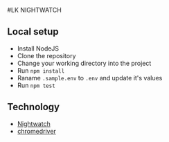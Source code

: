 #LK NIGHTWATCH

## Local setup
- Install NodeJS
- Clone the repository
- Change your working directory into the project
- Run `npm install`
- Raname `.sample.env` to `.env` and update it's values
- Run `npm test`

## Technology
- [Nightwatch](https://nightwatchjs.org/)
- [chromedriver](https://www.npmjs.com/package/chromedriver)
